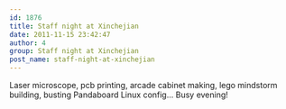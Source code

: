 ```yaml
---
id: 1876
title: Staff night at Xinchejian
date: 2011-11-15 23:42:47
author: 4
group: Staff night at Xinchejian
post_name: staff-night-at-xinchejian
---
```


Laser microscope, pcb printing, arcade cabinet making, lego mindstorm building, busting Pandaboard Linux config... Busy evening!